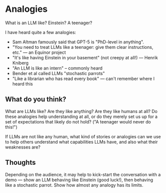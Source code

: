 # Analogies

What is an LLM like? Einstein? A teenager?

I have heard quite a few analogies:

- Sam Altman famously said that GPT-5 is "PhD-level in anything".
- "You need to treat LLMs like a teenager: give them clear instructions, etc." — an Equinor project
- "It's like having Einstein in your basement" (not creepy at all!) — Henrik Kniberg
- "An LLM is like an intern" – commonly heard
- Bender et al called LLMs "stochastic parrots"
- "Like a librarian who has read every book" — can't remember where I heard this

## What do you think? 

What are LLMs like? Are they like anything? Are they like humans at all? Do these analogies help understanding at all, or do they merely set us up for a set of expectations that likely do not hold? ("A teenager would never do this!")

If LLMs are not like any human, what kind of stories or analogies can we use to help others understand what capabilities LLMs have, and also what their weaknesses are?

## Thoughts

Depending on the audience, it may help to kick-start the conversation with a demo — show an LLM behaving like Einstein (good luck!), then behaving like a stochastic parrot. Show how almost any analogy has its limits.
